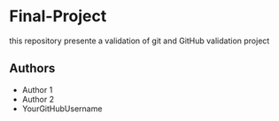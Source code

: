 # Final-Project
this repository presente a validation of git and GitHub validation project 


## Authors

- Author 1
- Author 2
- YourGitHubUsername
